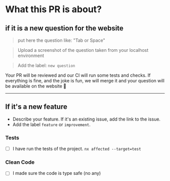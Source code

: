 # What this PR is about?

## if it is a new question for the website

> put here the question like: "Tab or Space"

> Upload a screenshot of the question taken from your localhost environment

> Add the label: `new question`

Your PR will be reviewed and our CI will run some tests and checks. If everything is fine, and the joke is fun, we will merge it and your question will be available on the website 🎉

---

## If it's a new feature

- Describe your feature. If it's an existing issue, add the link to the issue.
- Add the label `feature` or `improvement`.


### Tests

- [ ] I have run the tests of the project. `nx affected --target=test `

### Clean Code

- [ ] I made sure the code is type safe (no any)
